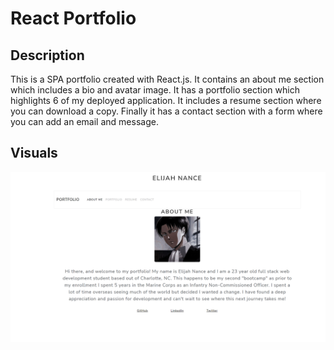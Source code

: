 # React Portfolio

## Description
This is a SPA portfolio created with React.js. It contains an about me section which includes a bio and avatar image. It has a portfolio section which highlights 6 of my deployed application. It includes a resume section where you can download a copy. Finally it has a contact section with a form where you can add an email and message.

## Visuals
![screenshot](./Screenshot.png)